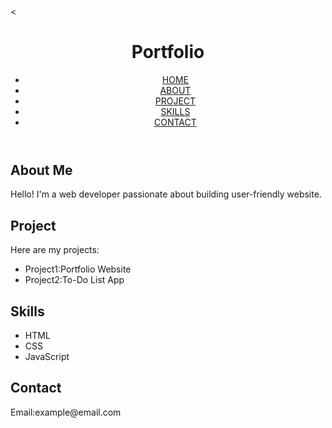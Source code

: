 <!DOCTYPE html>
<html  lang="en">
<head>
  <meta charset="UTF-8"/>
  <<meta name="viewport" content="width=device-width, initial-scale=1.5"/>
    <title>My Portfolio</title>
</head>
    <style>
<body>{
  font-family:Arial,sans-serif;
  margin:10;
  padding:10;
  background-color:blue;
  }
  .inro-section{
  text-align:center;
  padding:100px 20px;
  background-color:white;
  }
  .intro-section h1{
  font-size:36px;
  margin-bottom:10px;
  }
  .intro-section p{
  font-size:18px;
  }
  </style>
  <header>
    <h1>Portfolio</h1>
  <div class="header">
    <nav>
      <ul>
        <li><a href="#">HOME</a></li>
        <li><a href="#">ABOUT</a></li>
        <li><a href="#">PROJECT</a></li>
        <li><a href="#">SKILLS</a></li>
        <li><a href="#">CONTACT</a></li></header>
    <section id="About">
      <h2>About Me</h2>
      <p>Hello! I'm a web developer passionate about building user-friendly website.</p>
    </section>
        <section id="Project">
          <h2>Project</h2>
          <p>Here are  my projects:</p>
          <ul>
            <li>Project1:Portfolio Website</li>
            <li>Project2:To-Do List App</li>
          </ul>
          <section id="Skills">
            <h2>Skills</h2>
            <ul>
              <li>HTML</li>
              <li>CSS</li>
              <li>JavaScript</li>
            </ul>
          </section>
          <section id="contact">
            <h2>Contact</h2> 
            <p>Email:example@email.com</p>
          </section>
</body>
</html>
